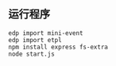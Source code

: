 ## 运行程序

    edp import mini-event
    edp import etpl
    npm install express fs-extra
    node start.js
